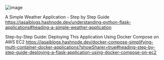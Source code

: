 ![image](https://github.com/Jasai007/That_Weather_App/assets/47225534/8d05c8d4-4d3e-4d96-843b-0246e929e570)

A Simple Weather Application - Step by Step Guide
https://jasaiblogs.hashnode.dev/understanding-python-flask-applications#heading-a-simple-weather-application

Step-by-Step Guide: Deploying This Application Using Docker Compose on AWS EC2
https://jasaiblogs.hashnode.dev/docker-compose-simplifying-multi-container-docker-applications?showSharer=true#heading-step-by-step-guide-deploying-a-flask-application-using-docker-compose-on-ec2
